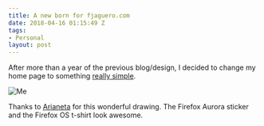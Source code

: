 ```yaml
---
title: A new born for fjaguero.com
date: 2018-04-16 01:15:49 Z
tags:
- Personal
layout: post
---
```


After more than a year of the previous blog/design, I decided to change my home page to something [really simple](http://fjaguero.com).

![Me](http://www.fjaguero.com/images/me.png)

Thanks to [Arianeta](http://arianeta.es) for this wonderful drawing. The Firefox Aurora sticker and the Firefox OS t-shirt look awesome.
